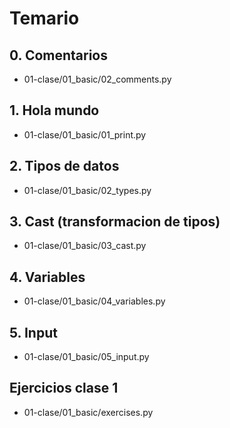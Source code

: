 # Temario

## 0. Comentarios
- 01-clase/01_basic/02_comments.py

## 1. Hola mundo
- 01-clase/01_basic/01_print.py

## 2. Tipos de datos
- 01-clase/01_basic/02_types.py

## 3. Cast (transformacion de tipos)
- 01-clase/01_basic/03_cast.py

## 4. Variables
- 01-clase/01_basic/04_variables.py

## 5. Input
- 01-clase/01_basic/05_input.py

## Ejercicios clase 1
- 01-clase/01_basic/exercises.py
